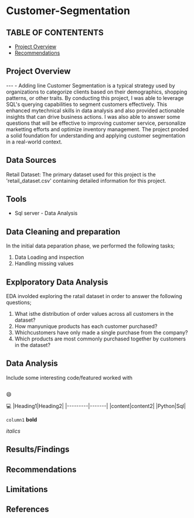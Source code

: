 # Customer-Segmentation

## TABLE OF CONTENTENTS
- [Project Overview](#project-overview)
- [Recommendations](#recommendations)

## Project Overview
--- - Adding line
Customer Segmentation is a typical strategy used by organizations to categorize clients based on their demographics, shopping patterns, or other traits. 
By conducting this project, I was able to leverage SQL's querying capabilities to segment customers effectively. This enhanced mytechnical skills in data analysis and also provided actionable insights that can drive business actions.
I was also able to answer some questions that will be effective to improving customer service, personalize marketting efforts and optimize inventory management. The project proded a solid foundation for understanding and applying customer segmentation in a real-world context.

## Data Sources
Retail Dataset: The primary dataset used for this project is the 'retail_dataset.csv' containing detailed information for this project. 

## Tools

- Sql server - Data Analysis

## Data Cleaning and preparation
In the initial data peparation phase, we performed the following tasks;
1. Data Loading and inspection
2. Handling missing values

## Explporatory Data Analysis
EDA involded exploring the ratail dataset in order to answer the following questions;

1. What isthe distribution of order values across all customers in the dataset?
2. How manyunique products has each customer purchased?
3. Whichcustomers have only made a single purchase from the company?
4. Which products are most commonly purchased together by customers in the
 dataset?

## Data Analysis
Include some interesting code/featured worked with
```sql

```

😄

💻
|Heading1|Heading2|
|---------|-------|
|content|content2|
|Python|Sql|

`column1`
**bold**

*italics*


## Results/Findings

## Recommendations

## Limitations

## References

## 



